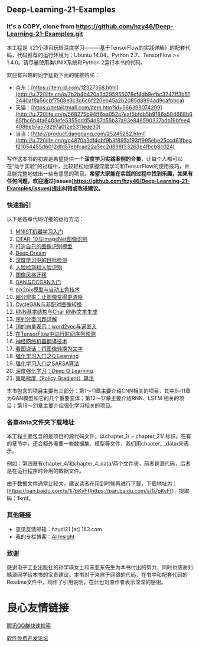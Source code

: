 ## Deep-Learning-21-Examples
### It's a COPY, clone from https://github.com/hzy46/Deep-Learning-21-Examples.git
本工程是《21个项目玩转深度学习———基于TensorFlow的实践详解》的配套代码，代码推荐的运行环境为：Ubuntu 14.04，Python 2.7、TensorFlow >= 1.4.0。请尽量使用类UNIX系统和Python 2运行本书的代码。

欢迎有兴趣的同学猛戳下面的链接购买：
- 京东：[https://item.jd.com/12327358.html](http://u.720life.cn/g/7b2b4b420a3d295955078cf4db9efbc3247ff3b513440af8a56cbf7508e3c3c6c6f220eb45a2b2085d8894ad9cafbbca) 
- 天猫：[https://detail.tmall.com/item.htm?id=566399074299](http://u.720life.cn/g/568275b94ff6aa052a7eaf5bfdb5b9186a504668b665fbc6b4fa6403efe5355ddd54d87d55b37a93e846590337adb19bfee44086e97a578297a0f2e5311ede30) 
- 当当：[http://product.dangdang.com/25245282.html](http://u.720life.cn/g/c4870a3df4dbf9b3f895a193ff995ebe25ccd61fbeaf21054455d6012dfd57ebfcad22a5ec2d898f33263e4fbcb8c024) 

写作这本书的初衷是希望提供一个**深度学习实践案例的合集**，让每个人都可以在“动手实验”的过程中，比较轻松地掌握深度学习和TensorFlow的使用技巧，并且能完整地做出一些有意思的项目。**希望大家能在实践的过程中找到乐趣，如果有任何问题，欢迎通过[issues]https://github.com/hzy46/Deep-Learning-21-Examples/issues)提出纠错或改进建议。**

### 快速指引

以下是各章代码详细的运行方法：

1. [MNIST机器学习入门](chapter_1/README.md)
2. [CIFAR-10与ImageNet图像识别](chapter_2/README.md)
3. [打造自己的图像识别模型](chapter_3/README.md)
4. [Deep Dream](chapter_4/README.md)
5. [深度学习中的目标检测](chapter_5/README.md)
6. [人脸检测和人脸识别](chapter_6/README.md)
7. [图像风格迁移](chapter_7/README.md)
8. [GAN与DCGAN入门](chapter_8/README.md)
9. [pix2pix模型与自动上色技术](chapter_9/README.md)
10. [超分辨率：让图像变得更清晰](chapter_10/README.md)
11. [CycleGAN与非配对图像转换](chapter_11/README.md)
12. [RNN基本结构与Char RNN文本生成](chapter_12/README.md)
13. [序列分类问题详解](chapter_13/README.md)
14. [词的向量表示：word2vec与词嵌入](chapter_14/README.md)
15. [在TensorFlow中进行时间序列预测](chapter_15/README.md)
16. [神经网络机器翻译技术](chapter_16/README.md)
17. [看图说话：将图像转换为文字](chapter_17/README.md)
18. [强化学习入门之Q Learning](chapter_18/README.md)
19. [强化学习入门之SARSA算法](chapter_19/README.md)
20. [深度强化学习：Deep Q Learning](chapter_20/README.md)
21. [策略梯度（Policy Gradient）算法](chapter_21/README.md)

本书包含的项目主要有三部分：第1～11章主要介绍CNN相关的项目，其中8~11章为GAN模型和它的几个重要变体；第12～17章主要介绍RNN、LSTM 相关的项目；第18～21章主要介绍强化学习相关的项目。

### 各章data文件夹下载地址

本工程主要包含的是项目的源代码文件，以chapter\_1/ ~ chapter\_21/ 标识。在有的章节中，还会额外需要一些数据集、模型等文件，我们用chapter_ \_data/来表示。

例如：第四章有chapter\_4/和chapter\_4\_data/两个文件夹，前者是源代码，后者是在运行程序时会用的数据文件。

由于数据文件通常比较大，建议读者在用到时候再进行下载，下载地址为：[https://pan.baidu.com/s/1i7pKvFf]https://pan.baidu.com/s/1i7pKvFf)，提取码：1kmf。


### 其他链接

- 意见反馈邮箱：hzydl21 [at] 163.com
- 我的专栏博客：[AI Insight](http://u.720life.cn/g/85a9f52868358c3208a4b5fd9062e99325f14124452aeefc5087db137e9046a90787e1fb106079686cce9a7433171fee) 

### 致谢

感谢电子工业出版社的孙学瑛女士和宋亚东先生为本书付出的努力，同时也感谢刘婧源同学给本书的宝贵建议。本书对于来自于网络的代码，在书中和配套代码的Readme文件中，均作了引用说明，在此也对原作者表示深深的感谢。



 # 良心友情链接

[腾讯QQ群快速检索](http://u.720life.cn/s/8cf73f7c)

[软件免费开发论坛](http://u.720life.cn/s/bbb01dc0)